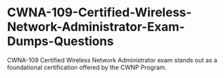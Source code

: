 # CWNA-109-Certified-Wireless-Network-Administrator-Exam-Dumps-Questions
CWNA-109 Certified Wireless Network Administrator exam stands out as a foundational certification offered by the CWNP Program. 
